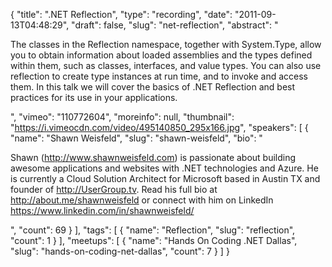 {
  "title": ".NET Reflection",
  "type": "recording",
  "date": "2011-09-13T04:48:29",
  "draft": false,
  "slug": "net-reflection",
  "abstract": "<p>The classes in the Reflection namespace, together with System.Type, allow you to obtain information about loaded assemblies and the types defined within them, such as classes, interfaces, and value types. You can also use reflection to create type instances at run time, and to invoke and access them. In this talk we will cover the basics of .NET Reflection and best practices for its use in your applications.</p>",
  "vimeo": "110772604",
  "moreinfo": null,
  "thumbnail": "https://i.vimeocdn.com/video/495140850_295x166.jpg",
  "speakers": [
    {
      "name": "Shawn Weisfeld",
      "slug": "shawn-weisfeld",
      "bio": "<p>Shawn (http://www.shawnweisfeld.com) is passionate about building awesome applications and websites with .NET technologies and Azure. He is currently a Cloud Solution Architect for Microsoft based in Austin TX and founder of http://UserGroup.tv. Read his full bio at http://about.me/shawnweisfeld or connect with him on LinkedIn https://www.linkedin.com/in/shawnweisfeld/</p>",
      "count": 69
    }
  ],
  "tags": [
    {
      "name": "Reflection",
      "slug": "reflection",
      "count": 1
    }
  ],
  "meetups": [
    {
      "name": "Hands On Coding .NET Dallas",
      "slug": "hands-on-coding-net-dallas",
      "count": 7
    }
  ]
}